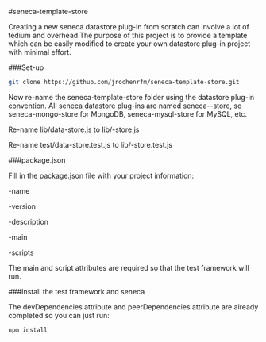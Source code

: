 #seneca-template-store

Creating a new seneca datastore plug-in from scratch can involve a lot of tedium and overhead.The purpose of this project is to provide a template which can be easily modified to create your own datastore plug-in project with minimal effort.

###Set-up

 ``` *.bash
 git clone https://github.com/jrochenrfm/seneca-template-store.git
 ```

 Now re-name the seneca-template-store folder using the datastore plug-in convention. All seneca datastore plug-ins are named seneca-<databasename>-store, so seneca-mongo-store for MongoDB, seneca-mysql-store for MySQL, etc.

 Re-name lib/data-store.js to lib/<databasename>-store.js

 Re-name test/data-store.test.js to lib/<databasename>-store.test.js

###package.json

Fill in the package.json file with your project information:

-name

-version

-description

-main

-scripts


The main and script attributes are required so that the test framework will run.

###Install the test framework and seneca

The devDependencies attribute and peerDependencies attribute are already completed so you can just run:

 ``` *.bash
 npm install
 ```